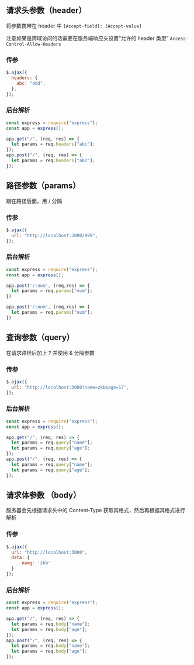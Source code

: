 ## 请求头参数（header）

将参数携带在 header 中 `[Accept-field]: [Accept-value]`

注意如果是跨域访问的话需要在服务端响应头设置“允许的 header 类型” `Access-Control-Allow-Headers`

### 传参

```js
$.ajax({
  headers: {
    abc: "ddd",
  },
});
```

### 后台解析

```js
const express = require("express");
const app = express();

app.get("/", (req, res) => {
  let params = req.headers["abc"];
});
app.post("/", (req, res) => {
  let params = req.headers["abc"];
});
```

## 路径参数（params）

跟在路径后面，用 / 分隔

### 传参
```js
$.ajax({
  url: "http://localhost:3000/999",
});
```

### 后台解析
```js
const express = require("express");
const app = express();

app.post('/:num', (req,res) => {
  let params = req.params["num"];
})

app.post('/:num', (req,res) => {
  let params = req.params["num"];
})
```

## 查询参数（query）

在请求路径后加上 ? 并使用 & 分隔参数

### 传参

```js
$.ajax({
  url: "http://localhost:3000?name=zkb&age=17",
});
```

### 后台解析

```js
const express = require("express");
const app = express();

app.get("/", (req, res) => {
  let params = req.query["name"];
  let params = req.query["age"];
});
app.post("/", (req, res) => {
  let params = req.query["name"];
  let params = req.query["age"];
});
```

## 请求体参数 （body）

服务器会先根据请求头中的 Content-Type 获取其格式，然后再根据其格式进行解析

### 传参

```js
$.ajax({
  url: "http://localhost:3000",
  data: {
      namg: 'zkb'
  }
});
```

### 后台解析

```js
const express = require("express");
const app = express();

app.get("/", (req, res) => {
  let params = req.body["name"];
  let params = req.body["age"];
});
app.post("/", (req, res) => {
  let params = req.body["name"];
  let params = req.body["age"];
});
```
